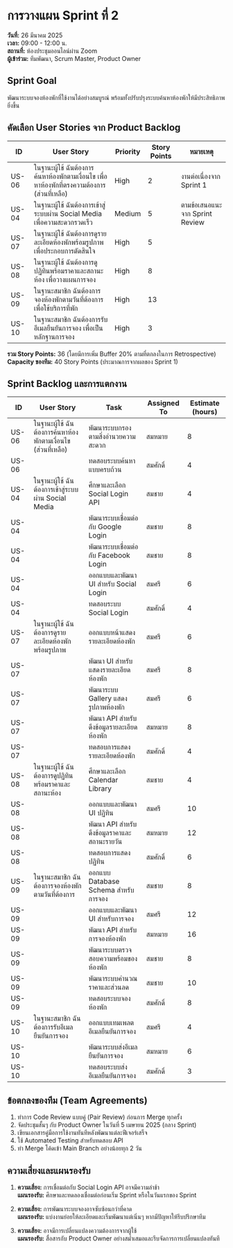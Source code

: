 # การวางแผน Sprint ที่ 2

**วันที่:** 26 มีนาคม 2025  
**เวลา:** 09:00 - 12:00 น.  
**สถานที่:** ห้องประชุมออนไลน์ผ่าน Zoom  
**ผู้เข้าร่วม:** ทีมพัฒนา, Scrum Master, Product Owner

## Sprint Goal

พัฒนาระบบจองห้องพักที่ใช้งานได้อย่างสมบูรณ์ พร้อมทั้งปรับปรุงระบบค้นหาห้องพักให้มีประสิทธิภาพยิ่งขึ้น

## คัดเลือก User Stories จาก Product Backlog

| ID | User Story | Priority | Story Points | หมายเหตุ |
|----|------------|----------|--------------|----------|
| US-06 | ในฐานะผู้ใช้ ฉันต้องการค้นหาห้องพักตามเงื่อนไข เพื่อหาห้องพักที่ตรงความต้องการ (ส่วนที่เหลือ) | High | 2 | งานต่อเนื่องจาก Sprint 1 |
| US-04 | ในฐานะผู้ใช้ ฉันต้องการเข้าสู่ระบบผ่าน Social Media เพื่อความสะดวกรวดเร็ว | Medium | 5 | ตามข้อเสนอแนะจาก Sprint Review |
| US-07 | ในฐานะผู้ใช้ ฉันต้องการดูรายละเอียดห้องพักพร้อมรูปภาพ เพื่อประกอบการตัดสินใจ | High | 5 | |
| US-08 | ในฐานะผู้ใช้ ฉันต้องการดูปฏิทินพร้อมราคาและสถานะห้อง เพื่อวางแผนการจอง | High | 8 | |
| US-09 | ในฐานะสมาชิก ฉันต้องการจองห้องพักตามวันที่ต้องการ เพื่อใช้บริการที่พัก | High | 13 | |
| US-10 | ในฐานะสมาชิก ฉันต้องการรับอีเมลยืนยันการจอง เพื่อเป็นหลักฐานการจอง | High | 3 | |

**รวม Story Points:** 36 (โดยมีการเพิ่ม Buffer 20% ตามที่ตกลงในการ Retrospective)  
**Capacity ของทีม:** 40 Story Points (ประมาณการจากผลของ Sprint 1)

## Sprint Backlog และการแตกงาน

| ID | User Story | Task | Assigned To | Estimate (hours) |
|----|------------|------|-------------|------------------|
| US-06 | ในฐานะผู้ใช้ ฉันต้องการค้นหาห้องพักตามเงื่อนไข (ส่วนที่เหลือ) | พัฒนาระบบกรองตามสิ่งอำนวยความสะดวก | สมหมาย | 8 |
| US-06 | | ทดสอบระบบค้นหาแบบครบถ้วน | สมศักดิ์ | 4 |
| US-04 | ในฐานะผู้ใช้ ฉันต้องการเข้าสู่ระบบผ่าน Social Media | ศึกษาและเลือก Social Login API | สมชาย | 4 |
| US-04 | | พัฒนาระบบเชื่อมต่อกับ Google Login | สมชาย | 8 |
| US-04 | | พัฒนาระบบเชื่อมต่อกับ Facebook Login | สมชาย | 8 |
| US-04 | | ออกแบบและพัฒนา UI สำหรับ Social Login | สมศรี | 6 |
| US-04 | | ทดสอบระบบ Social Login | สมศักดิ์ | 4 |
| US-07 | ในฐานะผู้ใช้ ฉันต้องการดูรายละเอียดห้องพักพร้อมรูปภาพ | ออกแบบหน้าแสดงรายละเอียดห้องพัก | สมศรี | 6 |
| US-07 | | พัฒนา UI สำหรับแสดงรายละเอียดห้องพัก | สมศรี | 8 |
| US-07 | | พัฒนาระบบ Gallery แสดงรูปภาพห้องพัก | สมศรี | 6 |
| US-07 | | พัฒนา API สำหรับดึงข้อมูลรายละเอียดห้องพัก | สมหมาย | 8 |
| US-07 | | ทดสอบการแสดงรายละเอียดห้องพัก | สมศักดิ์ | 4 |
| US-08 | ในฐานะผู้ใช้ ฉันต้องการดูปฏิทินพร้อมราคาและสถานะห้อง | ศึกษาและเลือก Calendar Library | สมชาย | 4 |
| US-08 | | ออกแบบและพัฒนา UI ปฏิทิน | สมศรี | 10 |
| US-08 | | พัฒนา API สำหรับดึงข้อมูลราคาและสถานะรายวัน | สมหมาย | 12 |
| US-08 | | ทดสอบการแสดงปฏิทิน | สมศักดิ์ | 6 |
| US-09 | ในฐานะสมาชิก ฉันต้องการจองห้องพักตามวันที่ต้องการ | ออกแบบ Database Schema สำหรับการจอง | สมชาย | 8 |
| US-09 | | ออกแบบและพัฒนา UI สำหรับการจอง | สมศรี | 12 |
| US-09 | | พัฒนา API สำหรับการจองห้องพัก | สมหมาย | 16 |
| US-09 | | พัฒนาระบบตรวจสอบความพร้อมของห้องพัก | สมชาย | 8 |
| US-09 | | พัฒนาระบบคำนวณราคาและส่วนลด | สมชาย | 10 |
| US-09 | | ทดสอบระบบจองห้องพัก | สมศักดิ์ | 8 |
| US-10 | ในฐานะสมาชิก ฉันต้องการรับอีเมลยืนยันการจอง | ออกแบบเทมเพลตอีเมลยืนยันการจอง | สมศรี | 4 |
| US-10 | | พัฒนาระบบส่งอีเมลยืนยันการจอง | สมหมาย | 6 |
| US-10 | | ทดสอบระบบส่งอีเมลยืนยันการจอง | สมศักดิ์ | 3 |

## ข้อตกลงของทีม (Team Agreements)

1. ทำการ Code Review แบบคู่ (Pair Review) ก่อนการ Merge ทุกครั้ง
2. จัดประชุมสั้นๆ กับ Product Owner ในวันที่ 5 เมษายน 2025 (กลาง Sprint)
3. เขียนเอกสารคู่มือการใช้งานทันทีหลังพัฒนาแต่ละฟีเจอร์เสร็จ
4. ใช้ Automated Testing สำหรับทดสอบ API
5. ทำ Merge โค้ดเข้า Main Branch อย่างน้อยทุก 2 วัน

## ความเสี่ยงและแผนรองรับ

1. **ความเสี่ยง:** การเชื่อมต่อกับ Social Login API อาจมีความล่าช้า  
   **แผนรองรับ:** ศึกษาและทดลองเชื่อมต่อก่อนเริ่ม Sprint หรือในวันแรกของ Sprint

2. **ความเสี่ยง:** การพัฒนาระบบจองอาจซับซ้อนกว่าที่คาด  
   **แผนรองรับ:** แบ่งงานย่อยให้ละเอียดและเริ่มพัฒนาแต่เนิ่นๆ หากมีปัญหาให้รีบปรึกษาทีม

3. **ความเสี่ยง:** อาจมีการเปลี่ยนแปลงความต้องการจากผู้ใช้  
   **แผนรองรับ:** สื่อสารกับ Product Owner อย่างสม่ำเสมอและรีบจัดการการเปลี่ยนแปลงทันที
